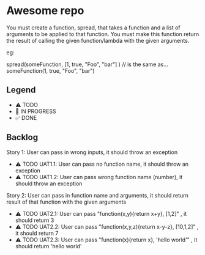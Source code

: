 # Awesome repo

You must create a function, spread, that takes a function and a list of arguments to be applied to that function. You must make this function return the result of calling the given function/lambda with the given arguments.

eg:

spread(someFunction, [1, true, "Foo", "bar"] ) 
// is the same as...
someFunction(1, true, "Foo", "bar")

## Legend
- ⚠ TODO
- 🚧 IN PROGRESS
- ✅ DONE

## Backlog

Story 1: User can pass in wrong inputs, it should throw an exception
- ⚠ TODO UAT1.1: User can pass no function name, it should throw an exception
- ⚠ TODO UAT1.2: User can pass wrong function name (number), it should throw an exception

Story 2: User can pass in function name and arguments, it should return result of that function with the given arguments
- ⚠ TODO UAT2.1: User can pass "function(x,y){return x+y}, [1,2]" , it should return 3
- ⚠ TODO UAT2.2: User can pass "function(x,y,z){return x-y-z}, [10,1,2]" , it should return 7
- ⚠ TODO UAT2.3: User can pass "function(x){return x}, 'hello world'" , it should return 'hello world'
